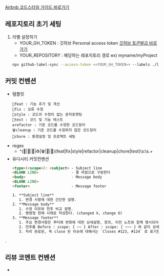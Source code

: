 [Airbnb 코드스타일 가이드 바로가기](https://github.com/tipjs/javascript-style-guide#28.2 "Airbnb 코드스타일 가이드")


## 레포지토리 초기 세팅
1. 라벨 설정하기
   - YOUR_GH_TOKEN : 깃허브 Personal access token [깃허브 토큰발급 바로가기](https://github.com/settings/apps)
   - YOUR_REPOSITORY : 해당하는 레포지토리 경로 ex) myname/myProject
    ```bash
    npx github-label-sync --access-token <<YOUR_GH_TOKEN>> --labels ./labels.json <<YOUR_REPOSITORY>>
    ```


## 커밋 컨벤션
 - 템플릿
   ```
   🎨feat : 기능 추가 및 개선
   🐛fix : 오류 수정
   💄style : 코드의 수정이 없는 문자포멧팅
   🧪test : 코드 및 기능 테스트
   ♻️refactor : 기존 코드를 수정한 코드정리
   🗑️cleanup : 기존 코드를 수정하지 않은 코드정리
   🚧chore : 환경설정 및 프로젝트 세팅
   ```
 - regex
   - ^(🎨|🐛|💄|♻️|🗑️|🚧|🧪)(feat|fix|style|refactor|cleanup|chore|test)\s:\s.+
 - 유다시티 커밋컨벤션
      ```HTML
      <type>(<scope>): <subject> - Subject line
      <BLANK LINE>               - 줄 바꿈으로 구분한다
      <body>                     - Message body
      <BLANK LINE>               
      <footer>                   - Message footer

      1. **Subject line**
         1. 변경 사항에 대한 간단한 설명.
      2. **Message body**
         1. 수정 이유와 전후 비교 설명.  
         2. 명령형 현재 시제로 작성한다. (changed X, change O)
      3. **Message footer**
         1. 주요 변경사항은 푸터에 변화에 대한 상세설명, 정의, 이전 노트와 함께 명시되어야 한다.
         2. 전후를 Before : scope: { ~~ } After : scope: { ~~~ } 와 같이 상세하게 명시한다.
         3. 처리 완료된, 즉 close 된 이슈에 대해서는 `Closes #123, #124` 로 표기한다.
      ```
  .
## 리뷰 코멘트 컨벤션
   - 